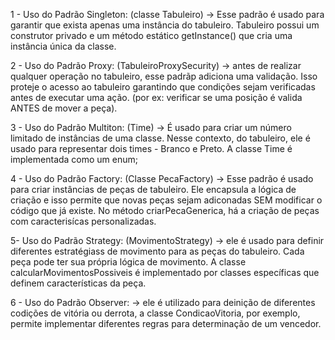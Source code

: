 1 - Uso do Padrão Singleton:
(classe Tabuleiro)
-> Esse padrão é usado para garantir que exista apenas uma instância do tabuleiro.
Tabuleiro possui um construtor privado e um método estático getInstance() que cria uma instância única da classe.

2 - Uso do Padrão Proxy:
(TabuleiroProxySecurity)
-> antes de realizar qualquer operação no tabuleiro, esse padrãp adiciona uma validação. Isso proteje o acesso ao tabuleiro garantindo que condições sejam verificadas antes de executar uma ação.
(por ex: verificar se uma posição é valida ANTES de mover a peça).

3 - Uso do Padrão Multiton:
(Time)
-> É usado para criar um número limitado de instâncias de uma classe. Nesse contexto, do tabuleiro, ele é usado para representar dois times - Branco e Preto.
A classe Time é implementada como um enum;

4 - Uso do Padrão Factory:
(Classe PecaFactory)
-> Esse padrão é usado para criar instâncias de peças de tabuleiro. Ele encapsula a lógica de criação e isso permite que novas peças sejam adiconadas SEM modificar o código que já existe.
No método criarPecaGenerica, há a criação de peças com caracterisícas personalizadas.

5- Uso do Padrão Strategy:
(MovimentoStrategy)
-> ele é usado para definir diferentes estratégiass de movimento para as peças do tabuleiro. Cada peça pode ter sua própria lógica de movimento.
A classe calcularMovimentosPossiveis é implementado por classes específicas que definem características da peça.

6 - Uso do Padrão Observer:
-> ele é utilizado para deinição de diferentes codições de vitória ou derrota, a classe CondicaoVitoria, por exemplo, permite implementar diferentes regras para determinação de um vencedor.


